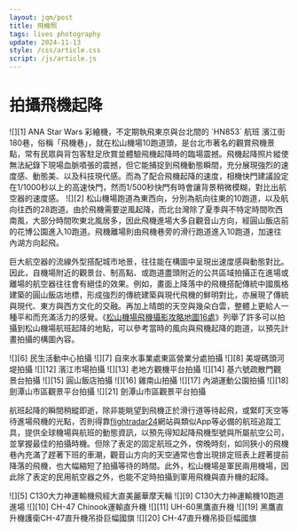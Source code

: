 ```yaml
---
layout: jqm/post
title: 飛機照
tags: lives photography
update: 2024-11-13
style: /css/article.css
script: /js/article.js
---
```

# 拍攝飛機起降

<span class="gallery float-left">
    ![][1]
    ANA Star Wars 彩繪機，不定期執飛東京與台北間的 `HN853` 航班
</span>
濱江街180巷，俗稱「飛機巷」，就在松山機場10跑道頭，是台北市著名的觀賞飛機景點，常有民眾與背包客駐足欣賞並體驗飛機起降時的臨場震撼。飛機起降照片縱使無法紀錄下現場血脈噴張的震撼，但它能捕捉到飛機動態瞬間，充分展現強烈的速度感、動態美、以及科技現代感。而為了配合飛機起降的速度，相機快門建議設定在1/1000秒以上的高速快門，然而1/500秒快門有時會讓背景稍微模糊，對比出航空器的速度感。

<span class="gallery float-right">
    ![][2]
</span>
松山機場跑道為東西向，分別為航向往東的10跑道，以及航向往西的28跑道。由於飛機需要逆風起降，而北台灣除了夏季與不特定時間吹西南風，大部分時間吹東北風居多，因此飛機進場大多自觀音山方向，經圓山飯店前的花博公園進入10跑道。飛機離場則由飛機巷旁的滑行跑道進入10跑道，加速往內湖方向起飛。

巨大航空器的流線外型搭配城市地景，往往能在構圖中呈現出速度感與動態對比。因此，自機場附近的觀景台、制高點、或跑道盡頭附近的公共區域拍攝正在進場或離場的航空器往往會有絕佳的效果。例如，畫面上降落中的飛機搭配傳統中國風格建築的圓山飯店地標，形成強烈的傳統建築與現代飛機的鮮明對比，亦展現了傳統與現代、東方與西方文化的交融。再加上晴朗的天空與幾朵白雲，整體上更給人一種平和而充滿活力的感覺。《[松山機場飛機攝影攻略地圖16處][4]》列舉了許多可以拍攝到松山機場航班起降的地點，可以參考當時的風向與飛機起降的跑道，以預先計畫拍攝的構圖內容。

<span class="gallery">
    ![][6]
    民生活動中心拍攝
    ![][7]
    自來水事業處東區營業分處拍攝
    ![][8]
    美堤碼頭河堤拍攝
    ![][12]
    濱江市場拍攝
    ![][13]
    老地方觀機平台拍攝
    ![][14]
    基六號疏散門觀景台拍攝
    ![][15]
    圓山飯店拍攝
    ![][16]
    雞南山拍攝
    ![][17]
    內湖運動公園拍攝
    ![][18]
    劍潭山市區觀景平台拍攝
    ![][21]
    劍潭山市區觀景平台拍攝
</span>

航班起降的瞬間稍縱即逝，除非能眺望到飛機正於滑行道等待起飛，或緊盯天空等待進場飛機的光點，否則得靠[flightradar24][3]網站與類似App等必備的航班追蹤工具，提供全球機場與航班的動態資訊，以預先得知起降飛機型號與所屬航空公司，並掌握最佳的拍攝時機。但除了表定的固定航班之外，傍晚時刻，如同狹小的飛機巷內充滿了趕著下班的車潮，觀音山方向的天空通常也會出現排定班表上趕著提前降落的飛機，也大幅縮短了拍攝等待的時間。此外，松山機場是軍民兩用機場，因此除了表定的民用航空器之外，也能不定時拍攝到軍用飛機與直升機的起降。

<span class="gallery">
    ![][5]
    C130大力神運輸機飛經大直美麗華摩天輪
    ![][9]
    C130大力神運輸機10跑道進場
    ![][10]
    CH-47 Chinook運輸直升機
    ![][11]
    UH-60黑鷹直升機
    ![][19]
    黑鷹直升機護衛CH-47直升機吊掛巨幅國旗
    ![][20]
    CH-47直升機吊掛巨幅國旗
</span>

[1]: https://www.newspeople.com.tw/wp-content/uploads/20160416225724_84-752x440.jpg "Star Wars彩繪機"
[2]: https://icrvb3jy.xinmedia.com/solomo/article/D/F/8/DF8BD8AF-E226-2F48-1443-E9ABA84ACC06.jpg "松山機場跑道圖與拍攝飛機熱點"
[3]: https://www.flightradar24.com/ "Live Flight Tracker"
[4]: https://photoexp.com.tw/topics/3422/tsaairport/ "松山機場飛機攝影攻略地圖16處"
[5]: https://lh3.googleusercontent.com/pw/AP1GczPPh8blJpVAzXWMcD0TkwBIPb9vdKfj6A4ey5KCQURqlulSNth1aMcvFKcIPP4Dm2_0im7-5ncLZtRJDz0C1mmAX2so9FRTI6eptHVfxoXnfZOZN9_emb-JXa12YNQyT2l57X6M2ZO1K97YDs9yiITt=w1636-h923-s-no-gm "C130大力神運輸機"
[6]: https://lh3.googleusercontent.com/pw/AP1GczN8uubu9sBRUtTcGeLVbgBjjxuQJf2uUoGRfPJXol3QDTqUdtcom9fbKwQegMc0DB07J2T4URgc16eXvCTTZJhk2U4Abz4r9JcDJ9Xol1xvSyaVsR0WVAfI_-EuP6HdM5jPpHGkWzM947xLX-qGNyLh=w1638-h923-s-no-gm "易斯達航空Boeing 737"
[7]: https://lh3.googleusercontent.com/pw/AP1GczNJSGo2ZUl4lJQHDiWLzUa1uxC3U-pbR__6AWZzb5fEXOIx_rupIxblaAuyJPUs3wOMxX1kgMGslx1BtouE-eQuQvUQjiQkHf7oMs2dqd7bWgkEW-x5u34s5xhn9YmoWkudZF0HIe4Jx44oeR0M5UXK=w1634-h923-s-no-gm "日亞航B787-9"
[8]: https://lh3.googleusercontent.com/pw/AP1GczOAWY_dfykefZWe7uXNcSTZj_Q5Bs1YVOL0_mhYSAlWibiszishM9rH6le0lsxCvkR9aguqFy8QdHPEZwVvbFns-Wfk-TjSgRrOBeorJf-XFv1XnAlhhnvEefD43auMSOSttOqUSs19ghfZ7gmW9Cgk=w1576-h893-s-no-gm "立榮航空A321"
[9]: https://lh3.googleusercontent.com/pw/AP1GczNsDm8MM0_19op3MQgC_repKS2TnCxR8ck3RkynzLMGF0X313ND4kmLphcEtl0G4iLYSMQnSyWgqHUI9MLetPkc4F72cYP4sg4F6kaed4BCKm49mRhBh24WGkrvPEpI9t25XL3QzzwJrrROlJw_6pLe=w1631-h923-s-no-gm "C130大力神運輸機"
[10]: https://lh3.googleusercontent.com/pw/AP1GczPSNmYpG0Ipg-FTRXmMLUpW6hCr6QCxrNhwn-KBahD4Q-sdRBut_nDahwlFPzEbikuSFLfi2YhRSd3KhoLtizp-Qj_vnyWa_834aStyH7hCcnMjFtL6Rnu_Z-gThSteoSX0zVgcJ8ML02hgvdYY6Neb=w1631-h923-s-no-gm "CH-47 Chinook運輸直升機"
[11]: https://lh3.googleusercontent.com/pw/AP1GczNwGzv1mNr9hESUCp6bUUfsYe-MiDSqwnRTP8mygQGuZcfnk6UI81454N0IitLoVPsL2TmlTSjwwBmzsklYJWQVv5e8Q4Om337kDwpkGS4f2hDeHMQ6t_vobYHmPrqbQF5S_-hJ-gMUFWSszLY-jBP1=w1634-h923-s-no-gm "UH-60黑鷹直升機"
[12]: https://lh3.googleusercontent.com/pw/AP1GczN7YjpSmj78se36XlMGfzyAjvVGbIB97xThtIuDVs41cR8xZgoNcJUrS769vKgM5dJfQk5BH8EeatxbUyn4tG72ksIuiQCQtl8ihv2PtG-NW9lBMwsS1CG5fgfzsUgnc1x6z5Kq39ILc0AXNsT1Dg5a=w1470-h833-s-no-gm "立榮航空A321"
[13]: https://lh3.googleusercontent.com/pw/AP1GczOInaeQBUxCEI_6AqnL89nS0R8eo2EwGEQKnpPIqqZBeBxd6FZHuIhaGpVl4PNV5Txz_LwsXk9yvMETv63tgu6eI95vrCr3cX4w2Xc-Y1uW1mYPu47gQ6Slt2Aexzzizrf-GI9yUU5NPu3ihzDR8MZP=w1584-h893-s-no-gm "中華航空A333"
[14]: https://lh3.googleusercontent.com/pw/AP1GczMl1nwV6G0VfzHVwskFIWwbZPgZC5oho3QwS6TbOcEa3uCJAXd_1bUmzIutg-AQy1hRW_pM0jg-G2WIjk1LFf38eHhzlWQBymZtmtzIyXaOkZOdPL0m4pMrbeluV4-bJ3cpyJpQV_mZBw5QoZSgO9-q=w1444-h818-s-no-gm "中國國際航空A333"
[15]: https://lh3.googleusercontent.com/pw/AP1GczM6UcdCKzAbyWw3vwl1Fk3H4PpEAXWEsoVzgDCzVCbvKChmP0ufkQlHiemevbKZ0ylvzt4y1AQeTa9Kyv_9VD2RikISXbqe4lt6K-K3ECLLyo7oekJGnw_aH_1mA4O2CMLQWQp0hCEROqNXHtfW2UXo=w1435-h923-s-no-gm "中國東方航空A330-300"
[16]: https://lh3.googleusercontent.com/pw/AP1GczP2aBRuPP3WwNaSlGYiuQOfinAFQy5Zv1EY7trs2quXbJcsajPTO3cID5VBvxBhMl64rlKpdWzXL66-lUmxebn-FJktL8kUl-duG6ZmhX6CM74aIijJY8dYS8jUvPSzCXNEuc4xqVwR-aEOFE2DbVI9=w1634-h924-s-no-gm "行政專機"
[17]: https://lh3.googleusercontent.com/pw/AP1GczOxeYr4Mf7p8hY18nCqRyJ6pWFFdEI8FGzDcImVuYiTbqgSxMDKR0ZvQYM8grFegia50JwSy7w59eWniJ4hKR0XmXfDOauWhoeRJN_Qagc3QF5BE7cr4fg1DMoQ2KzRUXP0Tw8HX7NjT1NDZzUGAiOB=w1474-h833-s-no-gm "上海航空B738"
[18]: https://lh3.googleusercontent.com/pw/AP1GczNVAzZkCyFP1_oQAk4wI-Nd_pDA6AwUODfIui-kQd9E1PMZ2gWAa90cadj9z6twHoHGv7zofD-W_DGyYGTx_uI_KBbnPlj9lYqACzEzpFXQ3_ybOq3AsNSOKeOtM9oKpd1o1fb6zQ41N7tpCfqOPMct=w1586-h893-s-no-gm "立榮航空AT72"
[19]: https://lh3.googleusercontent.com/pw/AP1GczOw_HSze2IsKREO_zDD_Ou7nvbs8Q-DQO4_oOaznCuytY37-8HZeta8o-txoPLpmJc8UZPfwhD7upbgTsK8fgFVCzhqvwv4Iq3Lx_QZaeQEboRbbsX6f3hFc_xrOdFEEhqr3dlHOolty2JE5ytyGlHH=w1435-h923-s-no-gm "雙十國慶-黑鷹直升機護衛CH-47直升機吊掛巨幅國旗"
[20]: https://lh3.googleusercontent.com/pw/AP1GczMTEPvNqlX79eauAqYT4jd636CdYI4Xy9L-z1Ykslx7heMO1pw099oA4iwLhFQF8mlWx3WLOBqrUv7FEl7NaWsn8PHlALwcC6O9OjbiRGMJDJYOc_4AFsCmde0XzlcpVFwYpeGswfKciLfed3HA_4ez=w1435-h923-s-no-gm "雙十國慶-CH-47直升機吊掛巨幅國旗"
[21]:https://lh3.googleusercontent.com/pw/AP1GczNbo837ZfJFN6C3G1RGAR7yTo-bHOCPYNstgN-bQzw1NgZi3ThfthWS_5FIkCAvAyBWsIIBM1JbVu3N3RGekxbd-rQ3Wy7RVr_T0a77IASlOegYigcwrgLrcfj7gGAb9GY5E25wydWk23KMTD73Izf8=w1643-h924-s-no-gm "四川航空A330-200"
